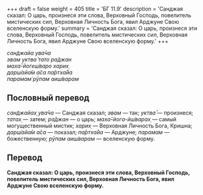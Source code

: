 +++
draft = false
weight = 405
title = 'БГ 11.9'
description = 'Санджая сказал: О царь, произнеся эти слова, Верховный Господь, повелитель мистических сил, Верховная Личность Бога, явил Арджуне Свою вселенскую форму.'
summary = 'Санджая сказал: О царь, произнеся эти слова, Верховный Господь, повелитель мистических сил, Верховная Личность Бога, явил Арджуне Свою вселенскую форму.'
+++

_сан̃джайа ува̄ча  
эвам уктва̄ тато ра̄джан  
маха̄-йогеш́варо харих̣  
дарш́айа̄м а̄са па̄ртха̄йа  
парамам̇ рӯпам аиш́варам_

## Пословный перевод

_сан̃джайах̣_ _ува̄ча_ — Санджая сказал; _эвам_ — так; _уктва̄_ — произнеся; _татах̣_ — затем; _ра̄джан_ — о царь; _маха̄_\-_йога_\-_ӣш́варах̣_ — самый могущественный мистик; _харих̣_ — Верховная Личность Бога, Кришна; _дарш́айа̄м_ _а̄са_ — показал; _па̄ртха̄йа_ — Арджуне; _парамам_ — божественную; _рӯпам_ _аиш́варам_ — вселенскую форму.

## Перевод

**Санджая сказал: О царь, произнеся эти слова, Верховный Господь, повелитель мистических сил, Верховная Личность Бога, явил Арджуне Свою вселенскую форму.**
